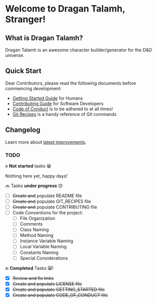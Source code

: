 # Welcome to Dragan Talamh, Stranger!

## What is Dragan Talamh?
Dragan Talamh is an awesome character builder/generator for the D&D universe.

## Quick Start
Dear Contributors, please read the following documents before commencing development:
- [Getting Started Guide](https://github.com/fedpy/DraganTalamh/blob/master/docs/GETTING_STARTED.md) for Humans
- [Contributing Guide](https://github.com/fedpy/DraganTalamh/blob/master/docs/CONTRIBUTING.md) for Software Developers
- [Code of Conduct](https://github.com/fedpy/DraganTalamh/blob/master/docs/CODE_OF_CONDUCT.md) is to be adhered to at all times!
- [Git Recipes](https://github.com/fedpy/DraganTalamh/blob/master/docs/GIT_RECIPES.md) is a handy reference of Git commands

## 	Changelog
Learn more about [latest improvements](CHANGELOG.md).

### TODO
:on: **Not started** tasks :grin:

Nothing here yet, happy days!

:soon: Tasks **under progress** :blush:
- [ ] ~~Create and~~ populate README file
- [ ] ~~Create and~~ populate GIT_RECIPES file
- [ ] ~~Create and~~ populate CONTRIBUTING file
- [ ] Code Conventions for the project:
  - [ ] File Organization
  - [ ] Comments
  - [ ] Class Naming
  - [ ] Method Naming
  - [ ] Instance Variable Naming
  - [ ] Local Variable Naming
  - [ ] Constants Naming
  - [ ] Special Considerations

:end: **Completed** Tasks :smile_cat:!
- [x] ~~Review and fix links~~
- [x] ~~Create and populate LICENSE file~~
- [x] ~~Create and populate GETTING_STARTED file~~
- [x] ~~Create and populate CODE_OF_CONDUCT file~~
